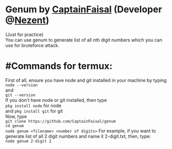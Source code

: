 # Genum by [CaptainFaisal](https://www.facebook.com/faisal.walker.28787) (Developer @[Nezent](https://www.nezent.com))
(Just for practice)<br>
You can use genum to generate list of all nth digit numbers which you can use for bruteforce attack.
# #Commands for termux:
First of all, ensure you have node and git installed in your machine by typing <br> `node --version`<br>
and<br>
`git --version`<br>
If you don't have node or git installed, then type <br> `pkg install node` for node<br>
and `pkg install git` for git<br>
Now, type<br>
`git clone https://github.com/CaptainFaisal/genum`<br>
`cd genum`<br>
`node genum <filename> <number of digits>`
For example, if you want to generate list of all 2 digit numbers and name it 2-digit.txt, then, type:<br>
`node genum 2-digit 2`
